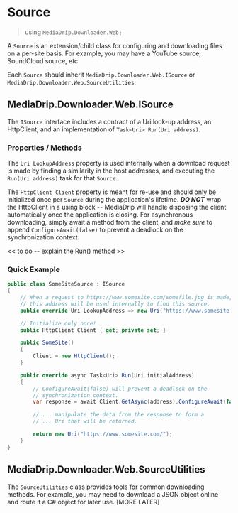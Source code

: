 # Source

> using `MediaDrip.Downloader.Web;`

A `Source` is an extension/child class for configuring and downloading files on a per-site basis. For example, you may have a YouTube source, SoundCloud source, etc.

Each `Source` should inherit `MediaDrip.Downloader.Web.ISource` or `MediaDrip.Downloader.Web.SourceUtilities`.

## MediaDrip.Downloader.Web.ISource

The `ISource` interface includes a contract of a Uri look-up address, an HttpClient, and an implementation of `Task<Uri> Run(Uri address)`.

### Properties / Methods

The `Uri LookupAddress` property is used internally when a download request is made by finding a similarity in the host addresses, and executing the `Run(Uri address)` task for that `Source`.

The `HttpClient Client` property is meant for re-use and should only be initialized once per `Source` during the application's lifetime. **_DO NOT_** wrap the HttpClient in a using block -- MediaDrip will handle disposing the client automatically once the application is closing. For asynchronous downloading, simply await a method from the client, and *make sure* to append `ConfigureAwait(false)` to prevent a deadlock on the synchronization context.

<< to do -- explain the Run() method >>

### Quick Example

```cs
public class SomeSiteSource : ISource
{
    // When a request to https://www.somesite.com/somefile.jpg is made,
    // this address will be used internally to find this source.
    public override Uri LookupAddress => new Uri("https://www.somesite.com");

    // Initialize only once!
    public HttpClient Client { get; private set; }

    public SomeSite()
    {
        Client = new HttpClient();
    }

    public override async Task<Uri> Run(Uri initialAddress)
    {
        // ConfigureAwait(false) will prevent a deadlock on the
        // synchronization context.
        var response = await Client.GetAsync(address).ConfigureAwait(false);

        // ... manipulate the data from the response to form a
        // ... Uri that will be returned.

        return new Uri("https://www.somesite.com/");
    }
}
```

## MediaDrip.Downloader.Web.SourceUtilities

The `SourceUtilities` class provides tools for common downloading methods. For example, you may need to download a JSON object online and route it a C# object for later use. [MORE LATER]